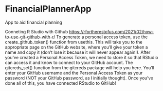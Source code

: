 # FinancialPlannerApp
 App to aid financial planning

Conneting R Studio with Github
 https://rfortherestofus.com/2021/02/how-to-use-git-github-with-r/
 To generate a personal access token, use the create_github_token() function from usethis. This will take you to the appropriate page on the GitHub website, where you’ll give your token a name and copy it (don’t lose it because it will never appear again!). 
 After you’ve created a Personal Access Token, we need to store it so that RStudio can access it and know to connect to your GitHub account. The gitcreds_set() function from the gitcreds package will help you here. You’ll enter your GitHub username and the Personal Access Token as your password (NOT your GitHub password, as I initially thought). Once you’ve done all of this, you have connected RStudio to GitHub!
 
